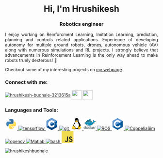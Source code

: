 <h1 align="center">Hi, I'm Hrushikesh</h1>
<h3 align="center">Robotics engineer</h3>

<p align="justify">
I enjoy working on Reinforcment Learning, Imitation Learning, prediction, planning and controls related applications. 
Experience of developing autonomy for multiple ground robots, drones, autonomous vehicle (AV) along with numerous simulations and RL projects.
I strongly believe that advancements in Reinforcement Learning is the only way ahead to make robots truely dexterous!  🤯
</p>
Checkout some of my interesting projects on <a href="https://hrushikeshbudhale.github.io/" target=“_blank” >my webpage</a>.


<h3 align="left">Connect with me:</h3>
<p align="left">
<a href="https://linkedin.com/in/hrushikesh-budhale-3213615a" target="blank"><img align="center" src="https://raw.githubusercontent.com/rahuldkjain/github-profile-readme-generator/master/src/images/icons/Social/linked-in-alt.svg" alt="hrushikesh-budhale-3213615a" height="20" width="40" /></a>
<a href="mailto:hruhnb@gmail.com"><img align="center" src="https://cdn4.iconfinder.com/data/icons/social-media-logos-6/512/112-gmail_email_mail-256.png" width="32" height="32"></a>
<a href="https://github.com/HrushikeshBudhale"><img align="center" src="https://cdn.iconscout.com/icon/free/png-256/github-108-438008.png" width="32" height="32"></a> 
</p>

<h3 align="left">Languages and Tools:</h3>
<p align="left"> 
<a href="https://www.python.org" target="_blank" rel="noreferrer"> <img src="https://raw.githubusercontent.com/devicons/devicon/master/icons/python/python-original.svg" alt="python" width="40" height="40"/> </a>
<a href="https://www.tensorflow.org" target="_blank" rel="noreferrer"> <img src="https://www.vectorlogo.zone/logos/tensorflow/tensorflow-icon.svg" alt="tensorflow" width="40" height="40"/> </a>
<a href="https://www.w3schools.com/cpp/" target="_blank" rel="noreferrer"> <img src="https://raw.githubusercontent.com/devicons/devicon/master/icons/cplusplus/cplusplus-original.svg" alt="cplusplus" width="40" height="40"/> </a> 
<a href="https://git-scm.com/" target="_blank" rel="noreferrer"> <img src="https://www.vectorlogo.zone/logos/git-scm/git-scm-icon.svg" alt="git" width="40" height="40"/> </a> 
<a href="https://www.linux.org/" target="_blank" rel="noreferrer"> <img src="https://raw.githubusercontent.com/devicons/devicon/master/icons/linux/linux-original.svg" alt="linux" width="40" height="40"/> </a>
<a href="https://www.docker.com/" target="_blank" rel="noreferrer"> <img src="https://raw.githubusercontent.com/devicons/devicon/master/icons/docker/docker-original-wordmark.svg" alt="docker" width="40" height="40"/> </a>
<a href="https://www.ros.org/" target="_blank" rel="noreferrer"> <img align="bottom" src="https://upload.wikimedia.org/wikipedia/commons/b/bb/Ros_logo.svg" alt="ROS" width="70" height="40"/> </a> 
<a href="https://www.cprogramming.com/" target="_blank" rel="noreferrer"> <img src="https://raw.githubusercontent.com/devicons/devicon/master/icons/c/c-original.svg" alt="c" width="40" height="40"/> </a> 
<a href="https://www.coppeliarobotics.com/" target="_blank" rel="noreferrer"> <img src="https://niryo.com/wp-content/uploads/2019/12/CoppeliaSim.png" alt="CoppeliaSim" width="40" height="40"/> </a> 
<a href="https://opencv.org/" target="_blank" rel="noreferrer"> <img src="https://www.vectorlogo.zone/logos/opencv/opencv-icon.svg" alt="opencv" width="40" height="40"/> </a>
<a href="https://www.mathworks.com/products/matlab.html" target="_blank" rel="noreferrer"> <img src="https://upload.wikimedia.org/wikipedia/commons/thumb/2/21/Matlab_Logo.png/667px-Matlab_Logo.png" alt="Matlab" width="40" height="40"/> </a> 
<a href="https://www.gnu.org/software/bash/" target="_blank" rel="noreferrer"> <img src="https://www.vectorlogo.zone/logos/gnu_bash/gnu_bash-icon.svg" alt="bash" width="40" height="40"/> </a> 
<a href="https://developer.mozilla.org/en-US/docs/Web/JavaScript" target="_blank" rel="noreferrer"> <img src="https://raw.githubusercontent.com/devicons/devicon/master/icons/javascript/javascript-original.svg" alt="javascript" width="40" height="40"/> </a>

<!-- <p><img align="left" src="https://github-readme-stats.vercel.app/api/top-langs?username=hrushikeshbudhale&show_icons=true&locale=en&layout=compact" alt="hrushikeshbudhale" width="40%" /></p> -->
<!-- <p><img align="right" src="https://github-readme-streak-stats.herokuapp.com/?user=hrushikeshbudhale&" alt="hrushikeshbudhale" width="50%"/></p>
 -->
<div>
<img align="left" src="https://github-readme-stats.vercel.app/api?username=hrushikeshbudhale&rank_icon=github&show_icons=true&locale=en&theme=dark" alt="hrushikeshbudhale" width="50%"/>
<div>
<!-- <img align="right" src="https://github-profile-trophy.vercel.app/?username=hrushikeshbudhale&title=MultiLanguage,Commits" alt="hrushikeshbudhale" width="50%" /> -->

